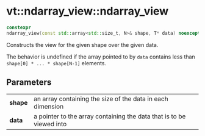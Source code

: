 vt::ndarray_view::ndarray_view
==============================

```c++
constexpr
ndarray_view(const std::array<std::size_t, N>& shape, T* data) noexcept;
```

Constructs the view for the given shape over the given data.

The behavior is undefined if the array pointed to by `data` contains less than `shape[0] * ... * shape[N-1]` elements.

Parameters
----------

|||
--------- | --------------------------------------------------------------------
**shape** | an array containing the size of the data in each dimension
**data**  | a pointer to the array containing the data that is to be viewed into
